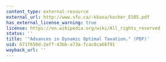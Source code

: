 ```yaml
---
content_type: external-resource
external_url: http://www.sfu.ca/~kkasa/kocher_ES05.pdf
has_external_license_warning: true
license: https://en.wikipedia.org/wiki/All_rights_reserved
status: ''
title: '"Advances in Dynamic Optimal Taxation." (PDF)'
uid: 671f658d-2eff-43bb-a73a-fcac8ca66f91
wayback_url: ''
---
```

